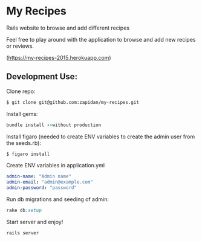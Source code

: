 # My Recipes

Rails website to browse and add different recipes

Feel free to play around with the application to browse and add new recipes or reviews.

(https://my-recipes-2015.herokuapp.com)

## Development Use:

Clone repo:
   
  ```bash
  $ git clone git@github.com:zapidan/my-recipes.git
  ```

Install gems:

  ```ruby
  bundle install --without production
  ```

Install figaro (needed to create ENV variables to create the admin user from the seeds.rb):

  ```bash
  $ figaro install
  ```

Create ENV variables in application.yml

  ```yml
  admin-name: "Admin name"
  admin-email: "admin@example.com"
  admin-password: "password"
  ```

Run db migrations and seeding of admin: 

  ```ruby
  rake db:setup
  ```

Start server and enjoy!

  ```ruby
  rails server
  ```